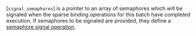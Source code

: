 [`signal_semaphores`] is a pointer to an array of semaphores which
will be signaled when the sparse binding operations for this batch have
completed execution.
If semaphores to be signaled are provided, they define a
[semaphore signal operation](https://www.khronos.org/registry/vulkan/specs/1.3-extensions/html/vkspec.html#synchronization-semaphores-signaling).